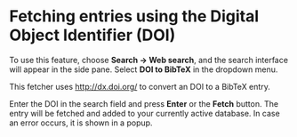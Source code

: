 # Fetching entries using the Digital Object Identifier (DOI)

To use this feature, choose **Search -&gt; Web search**, and the search interface will appear in the side pane. Select **DOI to BibTeX** in the dropdown menu.

This fetcher uses <http://dx.doi.org/> to convert an DOI to a BibTeX entry.

Enter the DOI in the search field and press **Enter** or the **Fetch** button. The entry will be fetched and added to your currently active database. In case an error occurs, it is shown in a popup.

